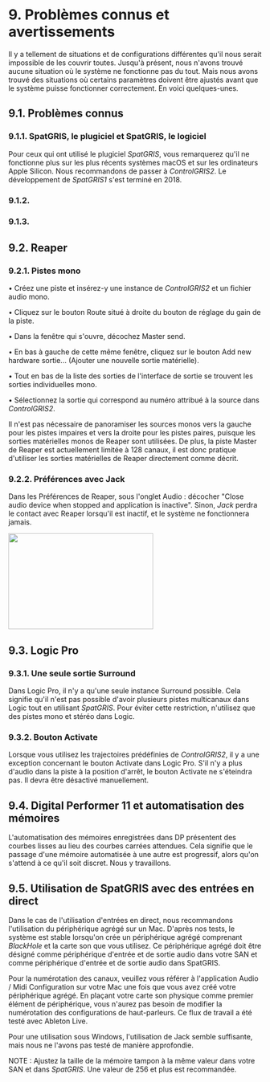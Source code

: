 # 9. Problèmes connus et avertissements

Il y a tellement de situations et de configurations différentes qu'il
nous serait impossible de les couvrir toutes. Jusqu'à présent, nous
n'avons trouvé aucune situation où le système ne fonctionne pas du tout.
Mais nous avons trouvé des situations où certains paramètres doivent
être ajustés avant que le système puisse fonctionner correctement. En
voici quelques-unes.

## 9.1. Problèmes connus

### 9.1.1. SpatGRIS, le plugiciel et SpatGRIS, le logiciel

Pour ceux qui ont utilisé le plugiciel *SpatGRIS*, vous remarquerez
qu'il ne fonctionne plus sur les plus récents systèmes macOS et sur les
ordinateurs Apple Silicon. Nous recommandons de passer à *ControlGRIS2*.
Le développement de *SpatGRIS1* s'est terminé en 2018.

### 9.1.2. 

### 9.1.3. 

## 9.2. Reaper 

### 9.2.1. Pistes mono 

• Créez une piste et insérez-y une instance de *ControlGRIS2* et un
fichier audio mono.

• Cliquez sur le bouton Route situé à droite du bouton de réglage du
gain de la piste.

• Dans la fenêtre qui s'ouvre, décochez Master send.

• En bas à gauche de cette même fenêtre, cliquez sur le bouton Add new
hardware sortie... (Ajouter une nouvelle sortie matérielle).

• Tout en bas de la liste des sorties de l'interface de sortie se
trouvent les sorties individuelles mono.

• Sélectionnez la sortie qui correspond au numéro attribué à la source
dans *ControlGRIS2*.

Il n'est pas nécessaire de panoramiser les sources monos vers la gauche
pour les pistes impaires et vers la droite pour les pistes paires,
puisque les sorties matérielles monos de Reaper sont utilisées. De plus,
la piste Master de Reaper est actuellement limitée à 128 canaux, il est
donc pratique d'utiliser les sorties matérielles de Reaper directement
comme décrit.

### 9.2.2. Préférences avec Jack

Dans les Préférences de Reaper, sous l'onglet Audio : décocher "Close
audio device when stopped and application is inactive". Sinon, *Jack*
perdra le contact avec Reaper lorsqu'il est inactif, et le système ne
fonctionnera jamais.

<img src="/media-fr/media/image136.jpg"
style="width:3in;height:1.98883in" />

## 9.3. Logic Pro

### 9.3.1. Une seule sortie Surround

Dans Logic Pro, il n'y a qu'une seule instance Surround possible. Cela
signifie qu'il n'est pas possible d'avoir plusieurs pistes multicanaux
dans Logic tout en utilisant *SpatGRIS*. Pour éviter cette restriction,
n'utilisez que des pistes mono et stéréo dans Logic.

### 9.3.2. Bouton Activate

Lorsque vous utilisez les trajectoires prédéfinies de *ControlGRIS2*, il
y a une exception concernant le bouton Activate dans Logic Pro. S'il n'y
a plus d'audio dans la piste à la position d'arrêt, le bouton Activate
ne s'éteindra pas. Il devra être désactivé manuellement.

## 9.4. Digital Performer 11 et automatisation des mémoires

L'automatisation des mémoires enregistrées dans DP présentent des
courbes lisses au lieu des courbes carrées attendues. Cela signifie que
le passage d'une mémoire automatisée à une autre est progressif, alors
qu'on s'attend à ce qu'il soit discret. Nous y travaillons.

## 9.5. Utilisation de SpatGRIS avec des entrées en direct

Dans le cas de l'utilisation d'entrées en direct, nous recommandons
l'utilisation du périphérique agrégé sur un Mac. D'après nos tests, le
système est stable lorsqu'on crée un périphérique agrégé comprenant
*BlackHole* et la carte son que vous utilisez. Ce périphérique agrégé
doit être désigné comme périphérique d'entrée et de sortie audio dans
votre SAN et comme périphérique d'entrée et de sortie audio dans
SpatGRIS.

Pour la numérotation des canaux, veuillez vous référer à l'application
Audio / Midi Configuration sur votre Mac une fois que vous avez créé
votre périphérique agrégé. En plaçant votre carte son physique comme
premier élément de périphérique, vous n'aurez pas besoin de modifier la
numérotation des configurations de haut-parleurs. Ce flux de travail a
été testé avec Ableton Live.

Pour une utilisation sous Windows, l'utilisation de Jack semble
suffisante, mais nous ne l'avons pas testé de manière approfondie.

NOTE : Ajustez la taille de la mémoire tampon à la même valeur dans
votre SAN et dans *SpatGRIS*. Une valeur de 256 et plus est recommandée.

